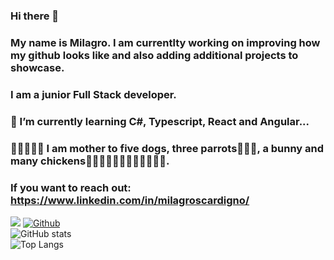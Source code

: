 ### Hi there 👋
### My name is Milagro. I am currentlty working on improving how my github looks like and also adding additional projects to showcase.
### I am a junior Full Stack developer.
### 🌱 I’m currently learning C#, Typescript, React and Angular...
### 🐶🐶🐶🐶🐶 I am mother to five dogs, three parrots🦜🦜🦜, a bunny and many chickens🐓🐓🐓🐓🐓🐓🐓🐓🐓🐓🐓🐓.
### If you want to reach out: https://www.linkedin.com/in/milagroscardigno/

![](https://visitor-badge.laobi.icu/badge?page_id=mdscardigno.mdscardigno)
[![Github](https://img.shields.io/github/followers/mdscardigno?label=Follow&style=social)](https://github.com/mdscardigno)
<br>
![GitHub stats](https://github-readme-stats.vercel.app/api?username=mdscardigno&show_icons=true&theme=tokyonight)
<br>
![Top Langs](https://github-readme-stats.vercel.app/api/top-langs/?username=mdscardigno&theme=tokyonight)
<!--
**mdscardigno/mdscardigno** is a ✨ _special_ ✨ repository because its `README.md` (this file) appears on your GitHub profile.

Here are some ideas to get you started:

- 🔭 I’m currently working on a full stack training...
- 🌱 I’m currently learning C# ...
- 👯 I’m looking to collaborate on any projects that can benefit my learning journey...
- 🤔 I’m looking for help with any useful tech...
- 💬 Ask me about ME...
- 📫 https://www.linkedin.com/in/milagroscardigno/
- 😄 Pronouns: ...
- ⚡ Fun fact: ...
-->
